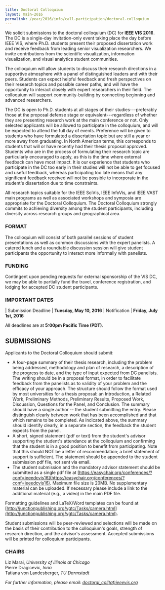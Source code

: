 ```yaml
---
title: Doctoral Colloquium
layout: main-2016
permalink: /year/2016/info/call-participation/doctoral-colloquium
---
```


We solicit submissions to the doctoral colloquium (DC) for **IEEE VIS
2016**. The DC is a single-day invitation-only event taking place the
day before IEEE VIS, where Ph.D. students present their proposed
dissertation work and receive feedback from leading senior
visualization researchers. We invite contributions from the scientific
visualization, information visualization, and visual analytics student
communities.

The colloquium will allow students to discuss their research
directions in a supportive atmosphere with a panel of distinguished
leaders and with their peers. Students can expect helpful feedback and
fresh perspectives on their research topics and possible career paths,
and will have the opportunity to interact closely with expert
researchers in their field. The colloquium will support
community-building by connecting beginning and advanced researchers.

The DC is open to Ph.D. students at all stages of their
studies---preferably those at the proposal defense stage or
equivalent---regardless of whether they are presenting research work at
the main conference or not. Only selected applicants will be allowed
to participate in the colloquium, and will be expected to attend the
full day of events. Preference will be given to students who have
formulated a dissertation topic but are still a year or more away from
graduating. In North American terms, this corresponds to students that
will or have recently had their thesis proposal approved. Students who
are in the process of formulating their research topic are
particularly encouraged to apply, as this is the time where external
feedback can have most impact. It is our experience that students who
participate in the DC too early in their studies will not be able to
get focused and useful feedback, whereas participating too late means
that any significant feedback received will not be possible to
incorporate in the student's dissertation due to time constraints.

All research topics suitable for the IEEE SciVis, IEEE InfoVis, and
IEEE VAST main programs as well as associated workshops and symposia
are appropriate for the Doctoral Colloquium. The Doctoral Colloquium
strongly commits to achieving diversity among the student
participants, including diversity across research groups and
geographical area.

### FORMAT

The colloquium will consist of both parallel sessions of student
presentations as well as common discussions with the expert
panelists. A catered lunch and a roundtable discussion session will
give student participants the opportunity to interact more informally
with panelists.

### FUNDING

Contingent upon pending requests for external sponsorship of the VIS
DC, we may be able to partially fund the travel, conference
registration, and lodging for accepted DC student participants.

### IMPORTANT DATES

| Submission Deadline	| **Tuesday, May 10, 2016**
| Notification	| **Friday, July 1st, 2016**

All deadlines are at **5:00pm Pacific Time (PDT)**.

## SUBMISSIONS

Applicants to the Doctoral Colloquium should submit:

* A four-page summary of their thesis research, including the problem
  being addressed, methodology and plan of research, a description of
  the progress to date, and the type of input expected from DC
  panelists. The writing should be in a proposal format, in order to
  facilitate feedback from the panelists as to validity of your
  problem and the efficacy of your approach. The structure should
  follow the format used by most universities for a thesis proposal:
  an Introduction, a Related Work, Preliminary Methods, Preliminary
  Results, Proposed Work, Discussion, Questions for the Panel, and
  Conclusion. The summary should have a single author -- the student
  submitting the entry. Please distinguish clearly between work that
  has been accomplished and that which remains to be completed. As
  indicated above, the summary should identify clearly, in a separate
  section, the feedback the student expects from the panel.
* A short, signed statement (pdf or text) from the student's advisor
  supporting the student's attendance at the colloquium and confirming
  that the student is in a good position to benefit from
  participating. Note that this should NOT be a letter of
  recommendation; a brief statement of support is sufficient. The
  statement should be appended to the student submission pdf file, not
  sent via email.
* The student submission and the mandatory advisor statement should be
  submitted as a single pdf file at
  [https://easychair.org/conferences/?conf=ieeedcvis16](https://easychair.org/conferences/?conf=ieeedcvis16).
  Maximum file size is 20MB. No supplementary material can be
  uploaded. If necessary please include a link to the additional
  material (e.g., a video) in the main PDF file.
  
Formatting guidelines and LaTeX/Word templates can be found at [http://junctionpublishing.org/vgtc/Tasks/camera.html](http://junctionpublishing.org/vgtc/Tasks/camera.html).

Student submissions will be peer-reviewed and selections will be made
on the basis of their contribution to the colloquium's goals, strength
of research direction, and the advisor's assessment. Accepted
submissions will be printed for colloquium participants.

### CHAIRS

Liz Marai, *University of Illinois at Chicago*  
Pierre Dragicevic, *Inria*  
Tatiana von Landesberger, *TU Darmstadt* 


*For further information, please email: [doctoral_coll(at)ieeevis.org](mailto:doctoral_coll@ieeevis.org)*


